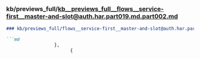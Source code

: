 ### kb/previews_full/kb__previews_full__flows__service-first__master-and-slot@auth.har.part019.md.part002.md

```md
### kb/previews_full/flows__service-first__master-and-slot@auth.har.part019.md (part 002)

```md
                  },
                        {
                      
```

```

```
